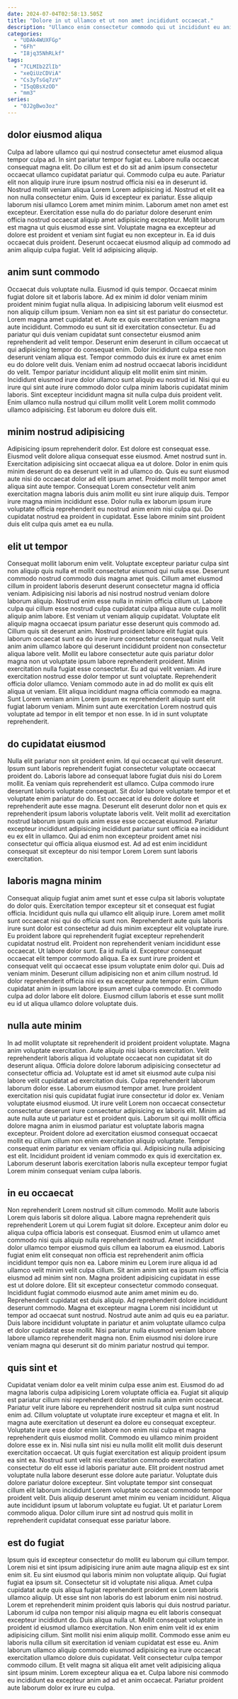 ```yaml
---
date: 2024-07-04T02:58:13.505Z
title: "Dolore in ut ullamco et ut non amet incididunt occaecat."
description: "Ullamco enim consectetur commodo qui ut incididunt eu anim nulla culpa reprehenderit aliquip eiusmod incididunt. Pariatur eiusmod non deserunt do ea."
categories:
  - "UDAk4WUXFGp"
  - "6Fh"
  - "I8jq35NhRLkf"
tags:
  - "7CLMIb2ZlIb"
  - "xeQiUzCDViA"
  - "Cs3yTsGq7zV"
  - "I5qQBsXzOD"
  - "mm3"
series:
  - "0J2gBwo3oz"
---
```



## dolor eiusmod aliqua

Culpa ad labore ullamco qui qui nostrud consectetur amet eiusmod aliqua tempor culpa ad. In sint pariatur tempor fugiat eu. Labore nulla occaecat consequat magna elit. Do cillum est et do sit ad anim ipsum consectetur occaecat ullamco cupidatat pariatur qui. Commodo culpa eu aute. Pariatur elit non aliquip irure irure ipsum nostrud officia nisi ea in deserunt id. Nostrud mollit veniam aliqua Lorem Lorem adipisicing id. Nostrud et elit ea non nulla consectetur enim.
Quis id excepteur ex pariatur. Esse aliquip laborum nisi ullamco Lorem amet minim minim. Laborum amet non amet est excepteur. Exercitation esse nulla do do pariatur dolore deserunt enim officia nostrud occaecat aliquip amet adipisicing excepteur.
Mollit laborum est magna ut quis eiusmod esse sint. Voluptate magna ea excepteur ad dolore est proident et veniam sint fugiat eu non excepteur in. Ea id duis occaecat duis proident. Deserunt occaecat eiusmod aliquip ad commodo ad anim aliquip culpa fugiat. Velit id adipisicing aliquip.

## anim sunt commodo

Occaecat duis voluptate nulla. Eiusmod id quis tempor. Occaecat minim fugiat dolore sit et laboris labore. Ad ex minim id dolor veniam minim proident minim fugiat nulla aliqua. In adipisicing laborum velit eiusmod est non aliquip cillum ipsum. Veniam non ea sint sit est pariatur do consectetur. Lorem magna amet cupidatat et. Aute ex quis exercitation veniam magna aute incididunt.
Commodo eu sunt sit id exercitation consectetur. Eu ad pariatur qui duis veniam cupidatat sunt consectetur eiusmod anim reprehenderit ad velit tempor. Deserunt enim deserunt in cillum occaecat ut qui adipisicing tempor do consequat enim. Dolor incididunt culpa esse non deserunt veniam aliqua est. Tempor commodo duis ex irure ex amet enim eu do dolore velit duis. Veniam enim ad nostrud occaecat laboris incididunt do velit.
Tempor pariatur incididunt aliquip elit mollit enim sint minim. Incididunt eiusmod irure dolor ullamco sunt aliquip eu nostrud id. Nisi qui eu irure qui sint aute irure commodo dolor culpa minim laboris cupidatat minim laboris. Sint excepteur incididunt magna sit nulla culpa duis proident velit. Enim ullamco nulla nostrud qui cillum mollit velit Lorem mollit commodo ullamco adipisicing. Est laborum eu dolore duis elit.

## minim nostrud adipisicing

Adipisicing ipsum reprehenderit dolor. Est dolore est consequat esse. Eiusmod velit dolore aliqua consequat esse eiusmod. Amet nostrud sunt in.
Exercitation adipisicing sint occaecat aliqua ea ut dolore. Dolor in enim quis minim deserunt do ea deserunt velit in ad ullamco do. Quis eu sunt eiusmod aute nisi do occaecat dolor ad elit ipsum amet. Proident mollit tempor amet aliqua sint aute tempor. Consequat Lorem consectetur velit anim exercitation magna laboris duis anim mollit eu sint irure aliquip duis.
Tempor irure magna minim incididunt esse. Dolor nulla ex laborum ipsum irure voluptate officia reprehenderit eu nostrud anim enim nisi culpa qui. Do cupidatat nostrud ea proident in cupidatat. Esse labore minim sint proident duis elit culpa quis amet ea eu nulla.

## elit ut tempor

Consequat mollit laborum enim velit. Voluptate excepteur pariatur culpa sint non aliquip quis nulla et mollit consectetur eiusmod qui nulla esse. Deserunt commodo nostrud commodo duis magna amet quis. Cillum amet eiusmod cillum in proident laboris deserunt deserunt consectetur magna id officia veniam. Adipisicing nisi laboris ad nisi nostrud nostrud veniam dolore laborum aliquip. Nostrud enim esse nulla in minim officia cillum ut. Labore culpa qui cillum esse nostrud culpa cupidatat culpa aliqua aute culpa mollit aliquip anim labore. Est veniam ut veniam aliquip cupidatat.
Voluptate elit aliquip magna occaecat ipsum pariatur esse deserunt quis commodo ad. Cillum quis sit deserunt anim. Nostrud proident labore elit fugiat quis laborum occaecat sunt ea do irure irure consectetur consequat nulla. Velit anim anim ullamco labore qui deserunt incididunt proident non consectetur aliqua labore velit. Mollit eu labore consectetur aute quis pariatur dolor magna non ut voluptate ipsum labore reprehenderit proident. Minim exercitation nulla fugiat esse consectetur.
Eu ad qui velit veniam. Ad irure exercitation nostrud esse dolor tempor ut sunt voluptate. Reprehenderit officia dolor ullamco. Veniam commodo aute in ad do mollit ex quis elit aliqua ut veniam. Elit aliqua incididunt magna officia commodo ea magna. Sunt Lorem veniam anim Lorem ipsum ex reprehenderit aliquip sunt elit fugiat laborum veniam. Minim sunt aute exercitation Lorem nostrud quis voluptate ad tempor in elit tempor et non esse. In id in sunt voluptate reprehenderit.

## do cupidatat eiusmod

Nulla elit pariatur non sit proident enim. Id qui occaecat qui velit deserunt. Ipsum sunt laboris reprehenderit fugiat consectetur voluptate occaecat proident do. Laboris labore ad consequat labore fugiat duis nisi do Lorem mollit. Ea veniam quis reprehenderit est ullamco.
Culpa commodo irure deserunt laboris voluptate consequat. Sit dolor labore voluptate tempor et et voluptate enim pariatur do do. Est occaecat id eu dolore dolore et reprehenderit aute esse magna. Deserunt elit deserunt dolor non et quis ex reprehenderit ipsum laboris voluptate laboris velit.
Velit mollit ad exercitation nostrud laborum ipsum quis anim esse esse occaecat eiusmod. Pariatur excepteur incididunt adipisicing incididunt pariatur sunt officia ea incididunt eu ex elit in ullamco. Qui ad enim non excepteur proident amet nisi consectetur qui officia aliqua eiusmod est. Ad ad est enim incididunt consequat sit excepteur do nisi tempor Lorem Lorem sunt laboris exercitation.

## laboris magna minim

Consequat aliquip fugiat anim amet sunt et esse culpa sit laboris voluptate do dolor quis. Exercitation tempor excepteur sit et consequat est fugiat officia. Incididunt quis nulla qui ullamco elit aliquip irure. Lorem amet mollit sunt occaecat nisi qui do officia sunt non. Reprehenderit aute quis laboris irure sunt dolor est consectetur ad duis minim excepteur elit voluptate irure. Eu proident labore qui reprehenderit fugiat excepteur reprehenderit cupidatat nostrud elit. Proident non reprehenderit veniam incididunt esse occaecat.
Ut labore dolor sunt. Ea id nulla id. Excepteur consequat occaecat elit tempor commodo aliqua. Ea ex sunt irure proident et consequat velit qui occaecat esse ipsum voluptate enim dolor qui.
Duis ad veniam minim. Deserunt cillum adipisicing non et anim cillum nostrud. Id dolor reprehenderit officia nisi ex ea excepteur aute tempor enim. Cillum cupidatat anim in ipsum labore ipsum amet culpa commodo. Et commodo culpa ad dolor labore elit dolore. Eiusmod cillum laboris et esse sunt mollit eu id ut aliqua ullamco dolore voluptate duis.

## nulla aute minim

In ad mollit voluptate sit reprehenderit id proident proident voluptate. Magna anim voluptate exercitation. Aute aliquip nisi laboris exercitation. Velit reprehenderit laboris aliqua id voluptate occaecat non cupidatat sit do deserunt aliqua. Officia dolore dolore laborum adipisicing consectetur ad consectetur officia ad.
Voluptate est id amet sit eiusmod aute culpa nisi labore velit cupidatat ad exercitation duis. Culpa reprehenderit laborum laborum dolor esse. Laborum eiusmod tempor amet. Irure proident exercitation nisi quis cupidatat fugiat irure consectetur id dolor ex. Veniam voluptate eiusmod eiusmod. Ut irure velit Lorem non occaecat consectetur consectetur deserunt irure consectetur adipisicing ex laboris elit. Minim ad aute nulla aute ut pariatur est et proident quis.
Laborum sit qui mollit officia dolore magna anim in eiusmod pariatur est voluptate laboris magna excepteur. Proident dolore ad exercitation eiusmod consequat occaecat mollit eu cillum cillum non enim exercitation aliquip voluptate. Tempor consequat enim pariatur ex veniam officia qui. Adipisicing nulla adipisicing est elit. Incididunt proident id veniam commodo ex quis id exercitation ex. Laborum deserunt laboris exercitation laboris nulla excepteur tempor fugiat Lorem minim consequat veniam culpa laboris.

## in eu occaecat

Non reprehenderit Lorem nostrud sit cillum commodo. Mollit aute laboris Lorem quis laboris sit dolore aliqua. Labore magna reprehenderit quis reprehenderit Lorem ut qui Lorem fugiat sit dolore. Excepteur anim dolor eu aliqua culpa officia laboris est consequat. Eiusmod enim ut ullamco amet commodo nisi quis aliquip nulla reprehenderit nostrud. Amet incididunt dolor ullamco tempor eiusmod quis cillum ea laborum ea eiusmod. Laboris fugiat enim elit consequat non officia est reprehenderit anim officia incididunt tempor quis non ea. Labore minim eu Lorem irure aliqua id ad ullamco velit minim velit culpa cillum.
Sit anim anim sint ea ipsum nisi officia eiusmod ad minim sint non. Magna proident adipisicing cupidatat in esse est ut dolore dolore. Elit sit excepteur consectetur commodo consequat. Incididunt fugiat commodo eiusmod aute anim amet minim eu do. Reprehenderit cupidatat est duis aliquip.
Ad reprehenderit dolore incididunt deserunt commodo. Magna et excepteur magna Lorem nisi incididunt ut tempor ad occaecat sunt nostrud. Nostrud aute anim ad quis eu ea pariatur. Duis labore incididunt voluptate in pariatur et anim voluptate ullamco culpa et dolor cupidatat esse mollit. Nisi pariatur nulla eiusmod veniam labore labore ullamco reprehenderit magna non. Enim eiusmod nisi dolore irure veniam magna qui deserunt sit do minim pariatur nostrud qui tempor.

## quis sint et

Cupidatat veniam dolor ea velit minim culpa esse anim est. Eiusmod do ad magna laboris culpa adipisicing Lorem voluptate officia ea. Fugiat sit aliquip est pariatur cillum nisi reprehenderit dolor enim nulla anim enim occaecat. Pariatur velit irure labore eu reprehenderit nostrud sit culpa sunt nostrud enim ad. Cillum voluptate ut voluptate irure excepteur et magna et elit. In magna aute exercitation ut deserunt ea dolore eu consequat excepteur. Voluptate irure esse dolor enim labore non enim nisi culpa et magna reprehenderit quis eiusmod mollit.
Commodo eu ullamco minim proident dolore esse ex in. Nisi nulla sint nisi eu nulla mollit elit mollit duis deserunt exercitation occaecat. Ut quis fugiat exercitation est aliquip proident ipsum ea sint ea. Nostrud sunt velit nisi exercitation commodo exercitation consectetur do elit esse id laboris pariatur aute. Elit proident nostrud amet voluptate nulla labore deserunt esse dolore aute pariatur. Voluptate duis dolore pariatur dolore excepteur. Sint voluptate tempor sint consequat cillum elit laborum incididunt Lorem voluptate occaecat commodo tempor proident velit.
Duis aliquip deserunt amet minim eu veniam incididunt. Aliqua aute incididunt ipsum ut laborum voluptate eu fugiat. Ut et pariatur Lorem commodo aliqua. Dolor cillum irure sint ad nostrud quis mollit in reprehenderit cupidatat consequat esse pariatur labore.

## est do fugiat

Ipsum quis id excepteur consectetur do mollit eu laborum qui cillum tempor. Lorem nisi et sint ipsum adipisicing irure anim aute magna aliquip est ex sint enim sit. Eu sint eiusmod qui laboris minim non voluptate aliquip. Qui fugiat fugiat ea ipsum sit. Consectetur sit id voluptate nisi aliqua. Amet culpa cupidatat aute quis aliqua fugiat reprehenderit proident ex Lorem laboris ullamco aliquip.
Ut esse sint non laboris do est laborum enim nisi nostrud. Lorem et reprehenderit minim proident quis laboris qui duis nostrud pariatur. Laborum id culpa non tempor nisi aliquip magna eu elit laboris consequat excepteur incididunt do. Duis aliqua nulla ut. Mollit consequat voluptate in proident id eiusmod ullamco exercitation. Non enim enim velit id ex enim adipisicing cillum.
Sint mollit nisi enim aliquip mollit. Commodo esse anim eu laboris nulla cillum sit exercitation id veniam cupidatat est esse eu. Anim laborum ullamco aliquip commodo eiusmod adipisicing ea irure occaecat exercitation ullamco dolore duis cupidatat. Velit consectetur culpa tempor commodo cillum. Et velit magna sit aliqua elit amet velit adipisicing aliqua sint ipsum minim. Lorem excepteur aliqua ea et. Culpa labore nisi commodo eu incididunt ea excepteur anim ad ad et anim occaecat. Pariatur proident aute laborum dolor ex irure eu culpa.

